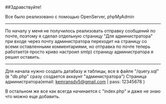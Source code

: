 ##Здравствуйте!

Все было реализовано с помощью OpenServer, phpMyAdmin

---

По началу у меня не получилось реализовать отправку сообщений по почте, поэтому я сделал отдельную страницу "Для администратора" при входе через почту администратора переходит на страницу со всеми оставленными комментариями, но отправка по почте теперь работает(я просто криво настроил smtp) страницу администратора я решил оставить.

---

Для начала нужно создать датабазу и таблицы, все в файле "/query.sql"(в "db.php" сразу создается аккаунт "администратора")
Страница администратора(email: kemransdv5@gmail.com | pass: 12345678 )

В остальном же все как всегда начинается с "index.php" и даже не знаю что можно еще добавить. 







